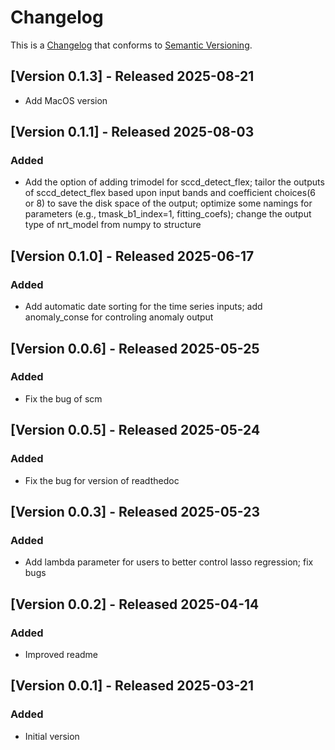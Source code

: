 # Changelog

This is a [Changelog](https://keepachangelog.com/en/1.0.0/) 
that conforms to [Semantic Versioning](https://semver.org/spec/v2.0.0.html).

## [Version 0.1.3] - Released 2025-08-21
* Add MacOS version

## [Version 0.1.1] - Released 2025-08-03

### Added
* Add the option of adding trimodel for sccd_detect_flex; tailor the outputs of sccd_detect_flex based upon input bands and coefficient choices(6 or 8) to save the disk space of the output; optimize some namings for parameters (e.g., tmask_b1_index=1, fitting_coefs); change the output type of nrt_model from numpy to structure


## [Version 0.1.0] - Released 2025-06-17

### Added
* Add automatic date sorting for the time series inputs; add anomaly_conse for controling anomaly output


## [Version 0.0.6] - Released 2025-05-25

### Added
* Fix the bug of scm

## [Version 0.0.5] - Released 2025-05-24

### Added
* Fix the bug for version of readthedoc


## [Version 0.0.3] - Released 2025-05-23

### Added
* Add lambda parameter for users to better control lasso regression; fix bugs


## [Version 0.0.2] - Released 2025-04-14

### Added
* Improved readme

## [Version 0.0.1] - Released 2025-03-21

### Added
* Initial version
